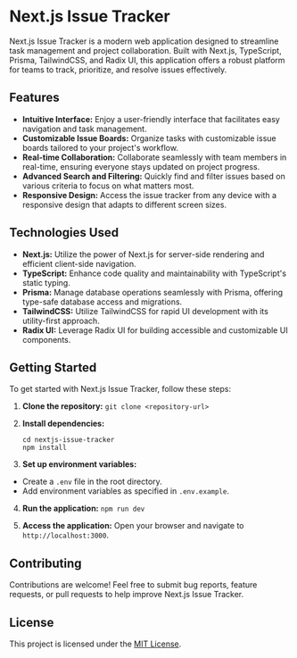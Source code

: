 # Next.js Issue Tracker

Next.js Issue Tracker is a modern web application designed to streamline task management and project collaboration. Built with Next.js, TypeScript, Prisma, TailwindCSS, and Radix UI, this application offers a robust platform for teams to track, prioritize, and resolve issues effectively.

## Features

- **Intuitive Interface:** Enjoy a user-friendly interface that facilitates easy navigation and task management.
- **Customizable Issue Boards:** Organize tasks with customizable issue boards tailored to your project's workflow.
- **Real-time Collaboration:** Collaborate seamlessly with team members in real-time, ensuring everyone stays updated on project progress.
- **Advanced Search and Filtering:** Quickly find and filter issues based on various criteria to focus on what matters most.
- **Responsive Design:** Access the issue tracker from any device with a responsive design that adapts to different screen sizes.

## Technologies Used

- **Next.js:** Utilize the power of Next.js for server-side rendering and efficient client-side navigation.
- **TypeScript:** Enhance code quality and maintainability with TypeScript's static typing.
- **Prisma:** Manage database operations seamlessly with Prisma, offering type-safe database access and migrations.
- **TailwindCSS:** Utilize TailwindCSS for rapid UI development with its utility-first approach.
- **Radix UI:** Leverage Radix UI for building accessible and customizable UI components.

## Getting Started

To get started with Next.js Issue Tracker, follow these steps:

1. **Clone the repository:**
   `git clone <repository-url>`

2. **Install dependencies:**

   ```
   cd nextjs-issue-tracker
   npm install
   ```

3. **Set up environment variables:**

- Create a `.env` file in the root directory.
- Add environment variables as specified in `.env.example`.

4. **Run the application:**
   `npm run dev`

5. **Access the application:**
   Open your browser and navigate to `http://localhost:3000`.

## Contributing

Contributions are welcome! Feel free to submit bug reports, feature requests, or pull requests to help improve Next.js Issue Tracker.

## License

This project is licensed under the [MIT License](LICENSE).
